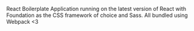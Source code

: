 React Boilerplate Application running on the latest version of React with Foundation as the CSS framework of choice and Sass. All bundled using Webpack <3
